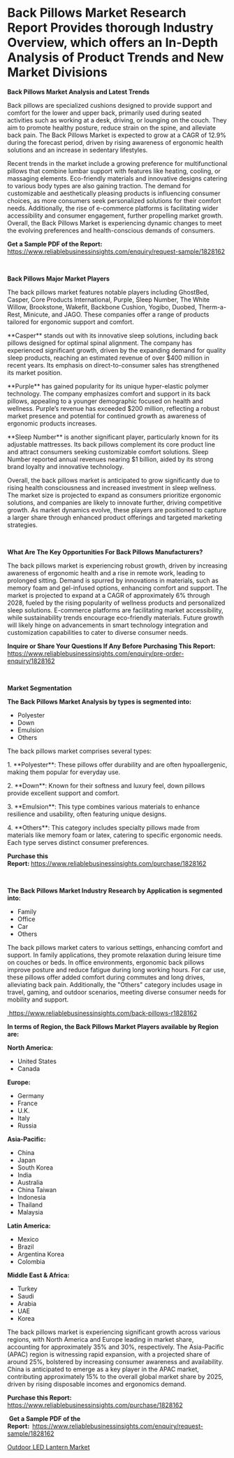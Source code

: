 <p><h1>Back Pillows Market Research Report Provides thorough Industry Overview, which offers an In-Depth Analysis of Product Trends and New Market Divisions</h1></p><p><strong>Back Pillows Market Analysis and Latest Trends</strong></p>
<p><p>Back pillows are specialized cushions designed to provide support and comfort for the lower and upper back, primarily used during seated activities such as working at a desk, driving, or lounging on the couch. They aim to promote healthy posture, reduce strain on the spine, and alleviate back pain. The Back Pillows Market is expected to grow at a CAGR of 12.9% during the forecast period, driven by rising awareness of ergonomic health solutions and an increase in sedentary lifestyles.</p><p>Recent trends in the market include a growing preference for multifunctional pillows that combine lumbar support with features like heating, cooling, or massaging elements. Eco-friendly materials and innovative designs catering to various body types are also gaining traction. The demand for customizable and aesthetically pleasing products is influencing consumer choices, as more consumers seek personalized solutions for their comfort needs. Additionally, the rise of e-commerce platforms is facilitating wider accessibility and consumer engagement, further propelling market growth. Overall, the Back Pillows Market is experiencing dynamic changes to meet the evolving preferences and health-conscious demands of consumers.</p></p>
<p><strong>Get a Sample PDF of the Report:&nbsp;</strong> <a href="https://www.reliablebusinessinsights.com/enquiry/request-sample/1828162?utm_campaign=2315&utm_medium=2&utm_source=Github&utm_content=ia&utm_term=04042025&utm_id=back-pillows">https://www.reliablebusinessinsights.com/enquiry/request-sample/1828162</a></p>
<p>&nbsp;</p>
<p><strong>Back Pillows Major Market Players</strong></p>
<p><p>The back pillows market features notable players including GhostBed, Casper, Core Products International, Purple, Sleep Number, The White Willow, Brookstone, Wakefit, Backbone Cushion, Yogibo, Duobed, Therm-a-Rest, Minicute, and JAGO. These companies offer a range of products tailored for ergonomic support and comfort.</p><p>**Casper** stands out with its innovative sleep solutions, including back pillows designed for optimal spinal alignment. The company has experienced significant growth, driven by the expanding demand for quality sleep products, reaching an estimated revenue of over $400 million in recent years. Its emphasis on direct-to-consumer sales has strengthened its market position.</p><p>**Purple** has gained popularity for its unique hyper-elastic polymer technology. The company emphasizes comfort and support in its back pillows, appealing to a younger demographic focused on health and wellness. Purple’s revenue has exceeded $200 million, reflecting a robust market presence and potential for continued growth as awareness of ergonomic products increases.</p><p>**Sleep Number** is another significant player, particularly known for its adjustable mattresses. Its back pillows complement its core product line and attract consumers seeking customizable comfort solutions. Sleep Number reported annual revenues nearing $1 billion, aided by its strong brand loyalty and innovative technology.</p><p>Overall, the back pillows market is anticipated to grow significantly due to rising health consciousness and increased investment in sleep wellness. The market size is projected to expand as consumers prioritize ergonomic solutions, and companies are likely to innovate further, driving competitive growth. As market dynamics evolve, these players are positioned to capture a larger share through enhanced product offerings and targeted marketing strategies.</p></p>
<p>&nbsp;</p>
<p><strong>What Are The Key Opportunities For Back Pillows Manufacturers?</strong></p>
<p><p>The back pillows market is experiencing robust growth, driven by increasing awareness of ergonomic health and a rise in remote work, leading to prolonged sitting. Demand is spurred by innovations in materials, such as memory foam and gel-infused options, enhancing comfort and support. The market is projected to expand at a CAGR of approximately 6% through 2028, fueled by the rising popularity of wellness products and personalized sleep solutions. E-commerce platforms are facilitating market accessibility, while sustainability trends encourage eco-friendly materials. Future growth will likely hinge on advancements in smart technology integration and customization capabilities to cater to diverse consumer needs.</p></p>
<p><strong>Inquire or Share Your Questions If Any Before Purchasing This Report:</strong> <a href="https://www.reliablebusinessinsights.com/enquiry/pre-order-enquiry/1828162?utm_campaign=2315&utm_medium=2&utm_source=Github&utm_content=ia&utm_term=04042025&utm_id=back-pillows">https://www.reliablebusinessinsights.com/enquiry/pre-order-enquiry/1828162</a></p>
<p>&nbsp;</p>
<p><strong>Market Segmentation</strong></p>
<p><strong>The Back Pillows Market Analysis by types is segmented into:</strong></p>
<p><ul><li>Polyester</li><li>Down</li><li>Emulsion</li><li>Others</li></ul></p>
<p><p>The back pillows market comprises several types: </p><p>1. **Polyester**: These pillows offer durability and are often hypoallergenic, making them popular for everyday use. </p><p>2. **Down**: Known for their softness and luxury feel, down pillows provide excellent support and comfort. </p><p>3. **Emulsion**: This type combines various materials to enhance resilience and usability, often featuring unique designs.  </p><p>4. **Others**: This category includes specialty pillows made from materials like memory foam or latex, catering to specific ergonomic needs. Each type serves distinct consumer preferences.</p></p>
<p><strong>Purchase this Report:&nbsp;</strong><a href="https://www.reliablebusinessinsights.com/purchase/1828162?utm_campaign=2315&utm_medium=2&utm_source=Github&utm_content=ia&utm_term=04042025&utm_id=back-pillows">https://www.reliablebusinessinsights.com/purchase/1828162</a></p>
<p>&nbsp;</p>
<p><strong>The Back Pillows Market Industry Research by Application is segmented into:</strong></p>
<p><ul><li>Family</li><li>Office</li><li>Car</li><li>Others</li></ul></p>
<p><p>The back pillows market caters to various settings, enhancing comfort and support. In family applications, they promote relaxation during leisure time on couches or beds. In office environments, ergonomic back pillows improve posture and reduce fatigue during long working hours. For car use, these pillows offer added comfort during commutes and long drives, alleviating back pain. Additionally, the "Others" category includes usage in travel, gaming, and outdoor scenarios, meeting diverse consumer needs for mobility and support.</p></p>
<p><a href="https://www.reliablebusinessinsights.com/back-pillows-r1828162?utm_campaign=2315&utm_medium=2&utm_source=Github&utm_content=ia&utm_term=04042025&utm_id=back-pillows">&nbsp;https://www.reliablebusinessinsights.com/back-pillows-r1828162</a></p>
<p><strong>In terms of Region, the Back Pillows Market Players available by Region are:</strong></p>
<p>
    <p> <strong> North America: </strong>
        <ul>
            <li>United States</li>
            <li>Canada</li>
        </ul>
        </p> 
    <p> <strong> Europe: </strong>
        <ul>
            <li>Germany</li>
            <li>France</li>
            <li>U.K.</li>
            <li>Italy</li>
            <li>Russia</li>
        </ul>
        </p> 
    <p> <strong> Asia-Pacific: </strong>
        <ul>
            <li>China</li>
            <li>Japan</li>
            <li>South Korea</li>
            <li>India</li>
            <li>Australia</li>
            <li>China Taiwan</li>
            <li>Indonesia</li>
            <li>Thailand</li>
            <li>Malaysia</li>
        </ul>
        </p> 
    <p> <strong> Latin America: </strong>
        <ul>
            <li>Mexico</li>
            <li>Brazil</li>
            <li>Argentina Korea</li>
            <li>Colombia</li>
        </ul>
        </p> 
    <p> <strong> Middle East & Africa: </strong>
        <ul>
            <li>Turkey</li>
            <li>Saudi</li>
            <li>Arabia</li>
            <li>UAE</li>
            <li>Korea</li>
        </ul>
    </p>
    </p>
<p><p>The back pillows market is experiencing significant growth across various regions, with North America and Europe leading in market share, accounting for approximately 35% and 30%, respectively. The Asia-Pacific (APAC) region is witnessing rapid expansion, with a projected share of around 25%, bolstered by increasing consumer awareness and availability. China is anticipated to emerge as a key player in the APAC market, contributing approximately 15% to the overall global market share by 2025, driven by rising disposable incomes and ergonomics demand.</p></p>
<p><strong>Purchase this Report: </strong><a href="https://www.reliablebusinessinsights.com/purchase/1828162?utm_campaign=2315&utm_medium=2&utm_source=Github&utm_content=ia&utm_term=04042025&utm_id=back-pillows">https://www.reliablebusinessinsights.com/purchase/1828162</a></p>
<p>&nbsp;<strong>Get a Sample PDF of the Report:&nbsp;&nbsp;</strong><a href="https://www.reliablebusinessinsights.com/enquiry/request-sample/1828162?utm_campaign=2315&utm_medium=2&utm_source=Github&utm_content=ia&utm_term=04042025&utm_id=back-pillows">https://www.reliablebusinessinsights.com/enquiry/request-sample/1828162</a></p>
<p><strong></strong></p>
<p><p><a href="https://github.com/shondapmbau/Market-Research-Report-List-1/blob/main/outdoor-led-lantern-market.md?utm_campaign=2315&utm_medium=2&utm_source=Github&utm_content=ia&utm_term=04042025&utm_id=back-pillows">Outdoor LED Lantern Market</a></p></p>